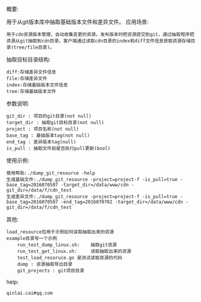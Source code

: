 概要:

用于从git版本库中抽取基础版本文件和差异文件。
应用场景:

    用于cdn资源版本管理，自动收集变更的资源。发布版本时把资源提交到git，通过抽取程序把资源从git抽取到cdn目录。客户端通过读取cdn目录的index和diff文件信息获取资源存储目录(tree/file目录)。

抽取目标目录结构:
    
    diff:存储差异文件信息
    file:存储差异文件
    index:存储基础版本文件信息
    tree:存储基础版本文件
    
参数说明:


    git_dir : 项目的git目录(not null)
    target_dir : 抽取git目标目录(not null)
    project : 项目名称(not null)
    base_tag : 基础版本tag(not null)
    end_tag : 差异版本tag(null)
    is_pull : 抽取文件前是否执行pull更新(bool)

使用示例:


    使用帮助:./dump_git_resource -help
    生成基础文件:./dump_git_resource -project=project-f -is_pull=true -base_tag=2016070507 -target_dir=/data/www/cdn -git_dir=/data/f/cdn_test
    生成差异文件:./dump_git_resource -project=project-f -is_pull=true -base_tag=2016070507 -end_tag=2016070702 -target_dir=/data/www/cdn -git_dir=/data/f/cdn_test

其他:


    load_resource包用于示例如何读取抽取出来的资源
    example目录写一个示例
        run_test_dump_linux.sh:    抽取git资源
        run_test_get_linux.sh:     读取抽取出来的资源
        test_load_resoruce.go 是测试读取资源的代码
        dump : 资源抽取导出目录
        git_projects : git项目目录


help:

    qinlai.cai#qq.com
